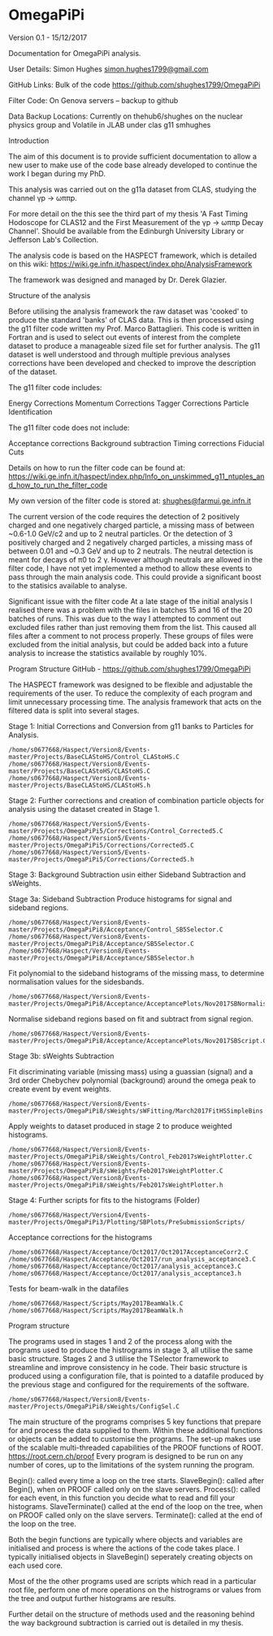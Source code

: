 # OmegaPiPi

Version 0.1 - 15/12/2017

Documentation for OmegaPiPi analysis.

User Details:
Simon Hughes
simon.hughes1799@gmail.com


GitHub Links:
Bulk of the code
https://github.com/shughes1799/OmegaPiPi

Filter Code:
On Genova servers – backup to github


Data Backup Locations:
Currently on 
thehub6/shughes on the nuclear physics group and
Volatile in JLAB under clas g11 smhughes


Introduction

The aim of this document is to provide sufficient documentation to allow a new user to make use of the code base already developed to continue the work I began during my PhD.

This analysis was carried out on the g11a dataset from CLAS, studying the channel γp → ωππp.

For more detail on the this see the third part of my thesis 'A Fast Timing Hodoscope for CLAS12 and the First Measurement of the γp → ωππp Decay Channel'. Should be available from the Edinburgh University Library or Jefferson Lab's Collection.

The analysis code is based on the HASPECT framework, which is detailed on this wiki:
https://wiki.ge.infn.it/haspect/index.php/AnalysisFramework

The framework was designed and managed by Dr. Derek Glazier.


Structure of the analysis

Before utilising the analysis framework the raw dataset was 'cooked' to produce the standard 'banks'   of CLAS data. This is then processed using the g11 filter code written my Prof. Marco Battaglieri. This code is written in Fortran and is used to select out events of interest from the complete dataset to produce a manageable sized file set for further analysis.
The g11 dataset is well understood and through multiple previous analyses corrections have been developed and checked to improve the description of the dataset.

The g11 filter code includes:

Energy Corrections
Momentum Corrections
Tagger Corrections
Particle Identification

The g11 filter code does not include:

Acceptance corrections
Background subtraction
Timing corrections
Fiducial Cuts

Details on how to run the filter code can be found at:
https://wiki.ge.infn.it/haspect/index.php/Info_on_unskimmed_g11_ntuples_and_how_to_run_the_filter_code

My own version of the filter code is stored at: shughes@farmui.ge.infn.it

The current version of the code requires the detection of 2 positively charged and one negatively charged particle, a missing mass of between ~0.6-1.0 GeV/c2 and up to 2 neutral particles. Or the detection of 3 positively charged and 2 negatively charged particles, a missing mass of between 0.01 and ~0.3 GeV and up to 2 neutrals. The neutral detection is meant for decays of π0 to 2 γ. However although neutrals are allowed in the filter code, I have not yet implemented a method to allow these events to pass through the main analysis code. This could provide a significant boost to the statisics available to analyse.

Significant issue with the filter code
At a late stage of the initial analysis I realised there was a problem with the files in batches 15 and 16 of the 20 batches of runs. This was due to the way I attempted to comment out excluded files rather than just removing them from the list. This caused all files after a comment to not process properly. These groups of files were excluded from the initial analysis, but could be added back into a future analysis to increase the statistics available by roughly 10%.


Program Structure
GitHub - https://github.com/shughes1799/OmegaPiPi

The HASPECT framework was designed to be flexible and adjustable the requirements of the user. To reduce the complexity of each program and limit unnecessary processing time. The analysis framework that acts on the filtered data is split into several stages.


Stage 1:
Initial Corrections and Conversion from g11 banks to Particles for Analysis.

	/home/s0677668/Haspect/Version8/Events-master/Projects/BaseCLAStoHS/Control_CLAStoHS.C
	/home/s0677668/Haspect/Version8/Events-master/Projects/BaseCLAStoHS/CLAStoHS.C
	/home/s0677668/Haspect/Version8/Events-master/Projects/BaseCLAStoHS/CLAStoHS.h

Stage 2:
Further corrections and creation of combination particle objects for analysis using the dataset created in Stage 1.

	/home/s0677668/Haspect/Version5/Events-master/Projects/OmegaPiPi5/Corrections/Control_Corrected5.C
	/home/s0677668/Haspect/Version5/Events-master/Projects/OmegaPiPi5/Corrections/Corrected5.C
	/home/s0677668/Haspect/Version5/Events-master/Projects/OmegaPiPi5/Corrections/Corrected5.h

Stage 3:
Background Subtraction usin either Sideband Subtraction and sWeights.

Stage 3a: Sideband Subtraction
Produce histograms for signal and sideband regions.

	/home/s0677668/Haspect/Version8/Events-master/Projects/OmegaPiPi8/Acceptance/Control_SB5Selector.C
	/home/s0677668/Haspect/Version8/Events-master/Projects/OmegaPiPi8/Acceptance/SB5Selector.C
	/home/s0677668/Haspect/Version8/Events-master/Projects/OmegaPiPi8/Acceptance/SB5Selector.h

Fit polynomial to the sideband histograms of the missing mass, to determine normalisation values for the sidesbands.

	/home/s0677668/Haspect/Version8/Events-master/Projects/OmegaPiPi8/Acceptance/AcceptancePlots/Nov2017SBNormalisationScript.C
	
Normalise sideband regions based on fit and subtract from signal region.

	/home/s0677668/Haspect/Version8/Events-master/Projects/OmegaPiPi8/Acceptance/AcceptancePlots/Nov2017SBScript.C
	
Stage 3b: sWeights Subtraction

Fit discriminating variable (missing mass) using a guassian (signal) and a 3rd order Chebychev polynomial (background) around the omega peak to create event by event weights.

	/home/s0677668/Haspect/Version8/Events-master/Projects/OmegaPiPi8/sWeights/sWFitting/March2017FitHSSimpleBins.C
	
Apply weights to dataset produced in stage 2 to produce weighted histograms.

	/home/s0677668/Haspect/Version8/Events-master/Projects/OmegaPiPi8/sWeights/Control_Feb2017sWeightPlotter.C
 	/home/s0677668/Haspect/Version8/Events-master/Projects/OmegaPiPi8/sWeights/Feb2017sWeightPlotter.C
 	/home/s0677668/Haspect/Version8/Events-master/Projects/OmegaPiPi8/sWeights/Feb2017sWeightPlotter.h

Stage 4:
Further scripts for fits to the histograms (Folder)

	/home/s0677668/Haspect/Version4/Events-	master/Projects/OmegaPiPi3/Plotting/SBPlots/PreSubmissionScripts/
	
Acceptance corrections for the histograms

	/home/s0677668/Haspect/Acceptance/Oct2017/Oct2017AcceptanceCorr2.C
	/home/s0677668/Haspect/Acceptance/Oct2017/run_analysis_acceptance3.C
	/home/s0677668/Haspect/Acceptance/Oct2017/analysis_acceptance3.C
	/home/s0677668/Haspect/Acceptance/Oct2017/analysis_acceptance3.h
	
Tests for beam-walk in the datafiles

	/home/s0677668/Haspect/Scripts/May2017BeamWalk.C 
	/home/s0677668/Haspect/Scripts/May2017BeamWalk.h 


Program structure

The programs used in stages 1 and 2 of the process along with the programs used to produce the histrograms in stage 3, all utilise the same basic structure. Stages 2 and 3 utilise the TSelector framework to streamline and improve consistency in he code. Their basic structure is produced using a configuration file, that is pointed to a datafile produced by the previous stage and configured for the requirements of the software. 

	/home/s0677668/Haspect/Version8/Events-master/Projects/OmegaPiPi8/sWeights/ConfigSel.C 


The main structure of the programs comprises 5 key functions that prepare for and process the data supplied to them. Within these additional functions or objects can be added to customise the programs. The set-up makes use of the scalable multi-threaded capabilities of the PROOF functions of ROOT. https://root.cern.ch/proof Every program is designed to be run on any number of cores, up to the limitations of the system running the program. 

Begin(): 		called every time a loop on the tree starts.
SlaveBegin(): 		called after Begin(), when on PROOF called only on the slave servers.
Process(): 		called for each event, in this function you decide what to read and fill your histograms.
SlaveTerminate()	called at the end of the loop on the tree, when on PROOF called only on the slave servers.
Terminate(): 		called at the end of the loop on the tree.

Both the begin functions are typically where objects and variables are initialised and process is where the actions of the code takes place. I typically initialised objects in SlaveBegin() seperately creating objects on each used core.

Most of the the other programs used are scripts which read in a particular root file, perform one of more operations on the histrograms or values from the tree and output further histograms are results.

Further detail on the structure of methods used and the reasoning behind the way background subtraction is carried out is detailed in my thesis.




